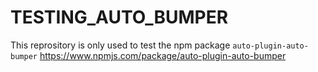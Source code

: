 # TESTING_AUTO_BUMPER

This reprository is only used to test the npm package `auto-plugin-auto-bumper`
https://www.npmjs.com/package/auto-plugin-auto-bumper
